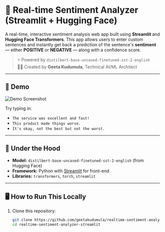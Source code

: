 # 💬 Real-time Sentiment Analyzer (Streamlit + Hugging Face)

A real-time, interactive sentiment analysis web app built using **Streamlit** and **Hugging Face Transformers**. This app allows users to enter custom sentences and instantly get back a prediction of the sentence's **sentiment** — either **POSITIVE** or **NEGATIVE** — along with a confidence score.

> ⚡ Powered by `distilbert-base-uncased-finetuned-sst-2-english`  
> 👩‍💻 Created by **Geeta Kudumula**, Technical AI/ML Architect

---

## 🚀 Demo

![Demo Screenshot](./[screenshot.png](https://github.com/geetakudumula/geeta-daily-llm-playground-/blob/main/DemoScreenshot.png))

Try typing in:
- `The service was excellent and fast!`
- `This product made things worse.`
- `It's okay, not the best but not the worst.`

---

## 🧠 Under the Hood

- **Model:** `distilbert-base-uncased-finetuned-sst-2-english` (from Hugging Face)
- **Framework:** Python with [Streamlit](https://streamlit.io/) for front-end
- **Libraries:** `transformers`, `torch`, `streamlit`

---

## 🖥️ How to Run This Locally

1. Clone this repository:
   ```bash
   git clone https://github.com/geetakudumula/realtime-sentiment-analyzer-streamlit.git
   cd realtime-sentiment-analyzer-streamlit
